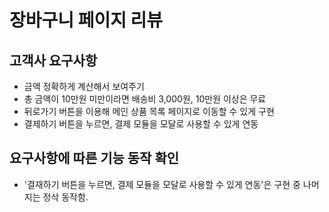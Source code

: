 # 장바구니 페이지 리뷰

## 고객사 요구사항

- 금액 정확하게 계산해서 보여주기
- 총 금액이 10만원 미만이라면 배송비 3,000원, 10만원 이상은 무료
- 뒤로가기 버튼을 이용해 메인 상품 목록 페이지로 이동할 수 있게 구현
- 결제하기 버튼을 누르면, 결제 모듈을 모달로 사용할 수 있게 연동

## 요구사항에 따른 기능 동작 확인

- '결재하기 버튼을 누르면, 결제 모듈을 모달로 사용할 수 있게 연동'은 구현 중 나머지는 정삭 동작함.
